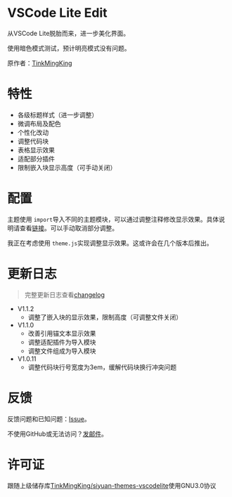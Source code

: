 # VSCode Lite Edit

从VSCode Lite脱胎而来，进一步美化界面。

使用暗色模式测试，预计明亮模式没有问题。

原作者：[TinkMingKing](https://github.com/TinkMingKing)

# 特性

- 各级标题样式（进一步调整）
- 微调布局及配色
- 个性化改动
- 调整代码块
- 表格显示效果
- 适配部分插件
- 限制嵌入块显示高度（可手动关闭）

# 配置

主题使用 `import`导入不同的主题模块，可以通过调整注释修改显示效果。具体说明请查看[链接](https://github.com/lingfengyu-dreaming/siyuan-vscodelite-edit/Configure.md)。可以手动取消部分调整。

我正在考虑使用 `theme.js`实现调整显示效果。这或许会在几个版本后推出。

# 更新日志

> 完整更新日志查看[changelog](https://github.com/lingfengyu-dreaming/siyuan-vscodelite-edit/changelog.md)

- V1.1.2
  - 调整了嵌入块的显示效果，限制高度（可调整文件关闭）
- V1.1.0
  - 改善引用锚文本显示效果
  - 调整适配插件为导入模块
  - 调整文件组成为导入模块
- V1.0.11
  - 调整代码块行号宽度为3em，缓解代码块换行冲突问题

# 反馈

反馈问题和已知问题：[Issue](https://github.com/lingfengyu-dreaming/siyuan-vscodelite-edit/issues)。

不使用GitHub或无法访问？[发邮件](mailto:1378990254@qq.com)。

# 许可证

跟随上级储存库[TinkMingKing/siyuan-themes-vscodelite](https://github.com/TinkMingKing/siyuan-themes-vscodelite)使用GNU3.0协议
